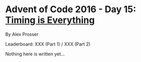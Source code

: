 # Advent of Code 2016 - Day 15: [Timing is Everything](https://adventofcode.com/2016/day/15)
By Alex Prosser

Leaderboard: XXX (Part 1) / XXX (Part 2)

Nothing here is written yet...